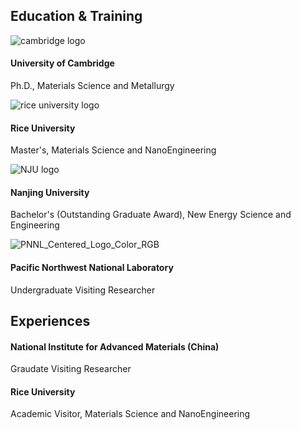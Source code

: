 ## Education & Training
![cambridge logo](https://user-images.githubusercontent.com/73742009/130071409-78b9fae8-efb2-452d-b772-33c9f86480cf.png)
#### University of Cambridge
Ph.D., Materials Science and Metallurgy

![rice university logo](https://user-images.githubusercontent.com/73742009/130069268-0fc4333d-5e21-4ea8-8d76-8af6d0854fe6.png)
#### Rice University
Master's, Materials Science and NanoEngineering

![NJU logo](https://user-images.githubusercontent.com/73742009/130071290-6abd13b9-42cd-4853-abdb-24d17824edb8.png)
#### Nanjing University
Bachelor's (Outstanding Graduate Award), New Energy Science and Engineering 

![PNNL_Centered_Logo_Color_RGB](https://user-images.githubusercontent.com/73742009/130071347-3d3294ae-fe2c-45c7-b1dd-c995a2291ed2.png)
#### Pacific Northwest National Laboratory
Undergraduate Visiting Researcher

## Experiences
#### National Institute for Advanced Materials (China)
Graudate Visiting Researcher
#### Rice University
Academic Visitor, Materials Science and NanoEngineering 
